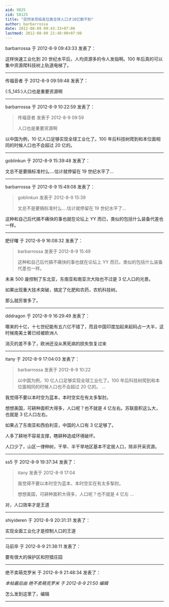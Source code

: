```yaml
---
aid: 9025
zid: 58125
title: "突然发现临高位面全球人口才10亿都不到"
author: barbarrossa
date: 2012-08-09 09:43:33+07:00
lastmod: 2012-08-09 21:48:00+07:00
---
```


barbarrossa 于 2012-8-9 09:43:33 发表了：

这样快速工业化到 20 世纪水平后，人均资源多的令人发指啊。100 年后真的可以集中资源爬科技树上轨道电梯了。

---

传福音者 于 2012-8-9 09:59:48 发表了：

{:5_145:}人口也是重要资源啊

---

barbarrossa 于 2012-8-9 10:22:59 发表了：

> 传福音者 发表于 2012-8-9 09:59
>
> 人口也是重要资源啊

以中国为例，10 亿人口足够实现全球工业化了。100 年后科技树爬到和本位面相同的时候人口也不会超过 20 亿的。

---

goblinkun 于 2012-8-9 15:39:48 发表了：

文总不是要搞标准村么....估计就停留在 19 世纪水平了...

---

barbarrossa 于 2012-8-9 15:49:08 发表了：

> goblinkun 发表于 2012-8-9 15:39
>
> 文总不是要搞标准村么....估计就停留在 19 世纪水平了...

这种和自己后代搞不痛快的事也就在论坛上 YY 而已，类似的包括什么装备代差也一样。

---

肥仔曙 于 2012-8-9 16:08:32 发表了：

> barbarrossa 发表于 2012-8-9 15:49
>
> 这种和自己后代搞不痛快的事也就在论坛上 YY 而已，类似的包括什么装备代差也一样。

未来 500 废控制了东北亚，东南亚和南亚次大陆也不过是 3 亿人口的光景。

如果出现重大技术突破，搞定了化肥和农药，农机科技树。

那么就厉害多了。

---

dddragon 于 2012-8-9 16:29:49 发表了：

哪来的十亿，十七世纪能有五六亿不错了，而且中国印度加起来起码占一大半，这时候南美土著已经被欧洲人

消灭的差不多了，欧洲还没从黑死病的损失恢复过来

---

itany 于 2012-8-9 17:04:03 发表了：

> barbarrossa 发表于 2012-8-9 10:22
>
> 以中国为例，10 亿人口足够实现全球工业化了。100 年后科技树爬到和本位面相同的时候人口也不会超过 20 亿的。 ...

我觉得不要以本时空为蓝本，本时空实在有太多掣肘。

想想美国，可耕种面积大得多，人口呢？也不就是 4 亿左右。苏联面积这么大，也就是 3 亿人口左右。

如果占了东南亚和西伯利亚，中国的人口有 3 亿足够了。

人多了耕地不容易支撑，瞎耕种造成环境破坏。

人口少了，山区一律种树，干旱、半干旱地区基本不定居人口，除非开采资源。

---

ss5 于 2012-8-9 19:37:34 发表了：

> itany 发表于 2012-8-9 17:04
>
> 我觉得不要以本时空为蓝本，本时空实在有太多掣肘。
>
> 想想美国，可耕种面积大得多，人口呢？也不就是 4 亿左 ...

对，人口效率才是王道

---

shiyideren 于 2012-8-9 20:31:31 发表了：

实现全面工业化才是控制人口的王道

---

马前卒 于 2012-8-9 21:38:11 发表了：

要有很大的保护区和狩猎庄园

---

绝不卖萌克罗米 于 2012-8-9 21:48:34 发表了：

_本帖最后由 绝不卖萌克罗米 于 2012-8-9 21:50 编辑_

怎么发到这里了，编辑

---
